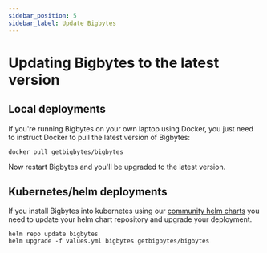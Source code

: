 ```yaml
---
sidebar_position: 5
sidebar_label: Update Bigbytes
---
```


# Updating Bigbytes to the latest version

## Local deployments

If you're running Bigbytes on your own laptop using Docker, you just need to instruct Docker to pull
the latest version of Bigbytes:

```shell
docker pull getbigbytes/bigbytes
```

Now restart Bigbytes and you'll be upgraded to the latest version.

## Kubernetes/helm deployments

If you install Bigbytes into kubernetes using our [community helm charts](https://github.com/bigbytes/helm-charts)
you need to update your helm chart repository and upgrade your deployment.

```shell
helm repo update bigbytes
helm upgrade -f values.yml bigbytes getbigbytes/bigbytes
```
